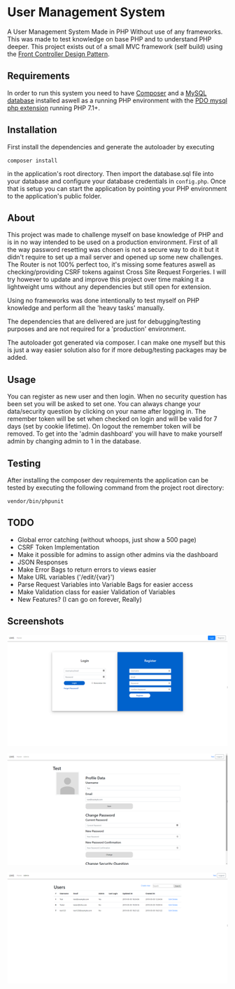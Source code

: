 # User Management System
A User Management System Made in PHP Without use of any frameworks. This was made to test knowledge on base PHP and to understand PHP deeper. This project exists out of a small MVC framework (self build) using the [Front Controller Design Pattern](https://en.wikipedia.org/wiki/Front_controller).

## Requirements
In order to run this system you need to have [Composer](https://getcomposer.org/) and a [MySQL database](https://www.mysql.com/) installed aswell as a running PHP environment with the [PDO mysql php extension](https://www.php.net/manual/en/book.pdo.php) running PHP 7.1+.

## Installation

First install the dependencies and generate the autoloader by executing

```
composer install
```

in the application's root directory. Then import the database.sql file into your database and configure your database credentials in `config.php`. Once that is setup you can start the application by pointing your PHP environment to the application's public folder.

## About

This project was made to challenge myself on base knowledge of PHP and is in no way intended to be used on a production environment. First of all the way password resetting was chosen is not a secure way to do it but it didn't require to set up a mail server and opened up some new challenges. The Router is not 100% perfect too, it's missing some features aswell as checking/providing CSRF tokens against Cross Site Request Forgeries. I will try however to update and improve this project over time making it a lightweight ums without any dependencies but still open for extension.

Using no frameworks was done intentionally to test myself on PHP knowledge and perform all the 'heavy tasks' manually. 

The dependencies that are delivered are just for debugging/testing purposes and are not required for a 'production' environment.

The autoloader got generated via composer. I can make one myself but this is just a way easier solution also for if more debug/testing packages may be added.

## Usage

You can register as new user and then login. When no security question has been set you will be asked to set one. You can always change your data/security question by clicking on your name after logging in. The remember token will be set when checked on login and will be valid for 7 days (set by cookie lifetime). On logout the remember token will be removed. To get into the 'admin dashboard' you will have to make yourself admin by changing admin to 1 in the database.

## Testing

After installing the composer dev requirements the application can be tested by executing the following command from the project root directory:

```
vendor/bin/phpunit
```

## TODO

- Global error catching (without whoops, just show a 500 page)
- CSRF Token Implementation
- Make it possible for admins to assign other admins via the dashboard
- JSON Responses
- Make Error Bags to return errors to views easier
- Make URL variables ('/edit/{var}')
- Parse Request Variables into Variable Bags for easier access
- Make Validation class for easier Validation of Variables
- New Features? (I can go on forever, Really)

## Screenshots

![Screenshot of Login](/docs/screenshot_1.png)

![Screenshot of Login](/docs/screenshot_2.png)

![Screenshot of Login](/docs/screenshot_3.png)
